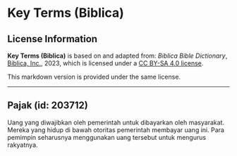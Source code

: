 # Key Terms (Biblica)

## License Information

**Key Terms (Biblica)** is based on and adapted from: _Biblica Bible Dictionary_, [Biblica, Inc.](https://www.biblica.com/), 2023, which is licensed under a [CC BY-SA 4.0 license](https://creativecommons.org/licenses/by-sa/4.0/legalcode.en).

This markdown version is provided under the same license.



--------------------------------

## Pajak (id: 203712)

Uang yang diwajibkan oleh pemerintah untuk dibayarkan oleh masyarakat. Mereka yang hidup di bawah otoritas pemerintah membayar uang ini. Para pemimpin seharusnya menggunakan uang tersebut untuk mengurus rakyatnya.


